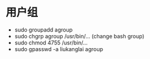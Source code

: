 # 用户组

- sudo groupadd agroup
- sudo chgrp agroup /usr/bin/... (change bash group)
- sudo chmod 4755 /usr/bin/...
- sudo gpasswd -a liukanglai agroup
